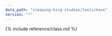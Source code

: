 ```yaml
---
data_path: "sleeping-king-studios/tools/base"
version: "*"
---
```


{% include reference/class.md %}
